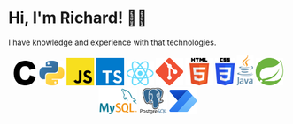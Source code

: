 # Hi, I'm Richard! 🤝🏻

I have knowledge and experience with that technologies.

<p align="center">
  <a href="https://gcc.gnu.org/"><img src="https://github.com/RRICHARRD/RRICHARRD/blob/master/tech-logos/c.png" alt="c-logo" width="45"/></a>
  <a href="https://www.python.org"><img src="https://github.com/RRICHARRD/RRICHARRD/blob/master/tech-logos/python.png" alt="python-logo" width="45"/></a>
  <a href="https://www.javascript.com/"><img src="https://github.com/RRICHARRD/RRICHARRD/blob/master/tech-logos/jslogo.png" alt="js-logo" width="50"/></a>
  <a href="https://www.typescriptlang.org/"><img src="https://github.com/RRICHARRD/RRICHARRD/blob/master/tech-logos/TSLogo.png" alt="ts-logo" width="50"/></a>
  <a href="https://react.dev/"><img src="https://github.com/RRICHARRD/RRICHARRD/blob/master/tech-logos/ReactLogo.png" alt="ts-logo" width="50"/></a>
  <a href="https://git.scm.com"><img src="https://github.com/RRICHARRD/RRICHARRD/blob/master/tech-logos/git.png" alt="git-logo" width="50"/></a>
  <a href="https://www.w3.org/html/logo/"><img src="https://github.com/RRICHARRD/RRICHARRD/blob/master/tech-logos/html5.png" alt="html5-logo" width="50"/></a>
  <a href="https://www.w3schools.com/css/"><img src="https://github.com/RRICHARRD/RRICHARRD/blob/master/tech-logos/css3.png" alt="css3-logo" width="35"/></a>
  <a href="https://www.oracle.com/java/"><img src="https://github.com/RRICHARRD/RRICHARRD/blob/master/tech-logos/java.png" alt="Angular-logo" width="30"/></a>
  <a href="https://spring.io/"><img src="https://github.com/RRICHARRD/RRICHARRD/blob/master/tech-logos/spring.svg" alt="Spring-logo" width="50"/></a>
  <a href="https://mysql.com"><img src="https://github.com/RRICHARRD/RRICHARRD/blob/master/tech-logos/mysql.png" alt="mysql-logo" width="70"/></a>
  <a href="https://postgresql.org"><img src="https://github.com/RRICHARRD/RRICHARRD/blob/master/tech-logos/postgresql.png" alt="postgresql-logo" width="50"/></a>
  <a href="https://powerautomate.microsoft.com"><img src="https://github.com/RRICHARRD/RRICHARRD/blob/master/tech-logos/Automate.svg" alt="Automate-logo" width="50"/></a>
</p>


<!--
**RRICHARRD/RRICHARRD** is a ✨ _special_ ✨ repository because its `README.md` (this file) appears on your GitHub profile.

Here are some ideas to get you started:

- 🔭 I’m currently working on ...
- 🌱 I’m currently learning ...
- 👯 I’m looking to collaborate on ...
- 🤔 I’m looking for help with ...
- 💬 Ask me about ...
- 📫 How to reach me: ...
- 😄 Pronouns: ...
- ⚡ Fun fact: ...
-->
